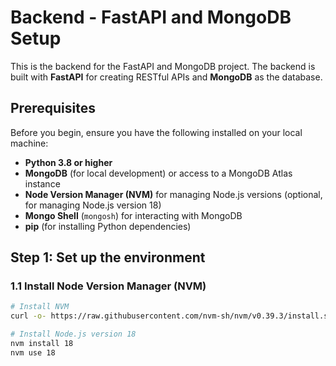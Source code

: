 # Backend - FastAPI and MongoDB Setup

This is the backend for the FastAPI and MongoDB project. The backend is built with **FastAPI** for creating RESTful APIs and **MongoDB** as the database.

## Prerequisites

Before you begin, ensure you have the following installed on your local machine:

- **Python 3.8 or higher**
- **MongoDB** (for local development) or access to a MongoDB Atlas instance
- **Node Version Manager (NVM)** for managing Node.js versions (optional, for managing Node.js version 18)
- **Mongo Shell** (`mongosh`) for interacting with MongoDB
- **pip** (for installing Python dependencies)

## Step 1: Set up the environment

### 1.1 Install Node Version Manager (NVM)

```bash
# Install NVM
curl -o- https://raw.githubusercontent.com/nvm-sh/nvm/v0.39.3/install.sh | bash

# Install Node.js version 18
nvm install 18
nvm use 18

